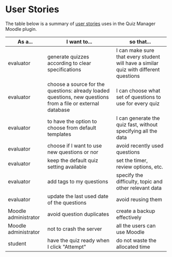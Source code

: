 # User Stories

The table below is a summary of [user stories](https://www.atlassian.com/agile/project-management/user-stories) uses in the Quiz Manager Moodle plugin.

|As a...|I want to...|so that...|
|------|--------|-----|
|evaluator|generate quizzes according to clear specifications|I can make sure that every student will have a similar quiz with different questions|
|evaluator|choose a source for the questions: already loaded questions, new questions from a file or external database|I can choose what set of questions to use for every quiz|
|evaluator|to have the option to choose from default templates|I can generate the quiz fast, without specifying all the data|
|evaluator|choose if I want to use new questions or nor|avoid recently used questions|
|evaluator|keep the default quiz setting available|set the timer, review options, etc.|
|evaluator|add tags to my questions|specify the difficulty, topic and other relevant data|
|evaluator|update the last used date of the questions|avoid reusing them|
|Moodle administrator|avoid question duplicates|create a backup effectively|
|Moodle administrator|not to crash the server|all the users can use Moodle|
|student|have the quiz ready when I click "Attempt"|do not waste the allocated time|
